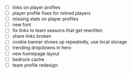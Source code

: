 - [ ] links on player profiles
- [ ] player profile fixes for retired players
- [ ] missing stats on player profiles
- [ ] new font
- [ ] fix links to team seasons that get rewritten
- [ ] share links broken
- [ ] cookie banner shows up repeatedly, use local storage
- [ ] trending dropdowns in hero
- [ ] new homepage layout
- [ ] bedrock cache
- [ ] team profile redesign
